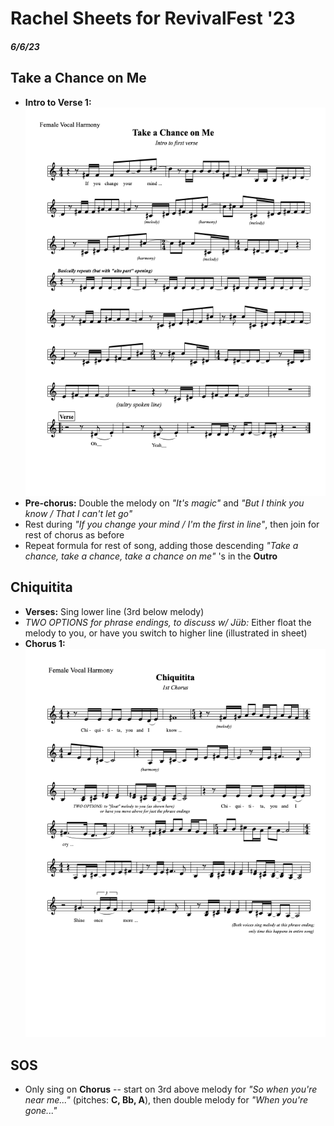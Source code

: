 # Rachel Sheets for RevivalFest '23

#### *6/6/23*

## Take a Chance on Me

* **Intro to Verse 1:** ![Intro to Verse 1](images/Take_a_Chance_HARM-VOX.png)
* **Pre-chorus:** Double the melody on *"It's magic"* and *"But I think you know / That I can't let go"*
* Rest during *"If you change your mind / I'm the first in line"*, then join for rest of chorus as before
* Repeat formula for rest of song, adding those descending *"Take a chance, take a chance, take a chance on me"* 's in the **Outro**

## Chiquitita

* **Verses:** Sing lower line (3rd below melody)
* *TWO OPTIONS for phrase endings, to discuss w/ Jüb:* Either float the melody to you, or have you switch to higher line (illustrated in sheet)
* **Chorus 1:** ![Chorus 1](images/Chiquitita_HARM-VOX.png)

## SOS

* Only sing on **Chorus** -- start on 3rd above melody for *"So when you're near me..."* (pitches: **C, Bb, A**), then double melody for *"When you're gone..."*